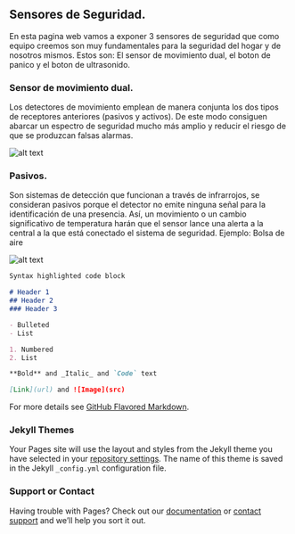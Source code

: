 ## Sensores de Seguridad.

En esta pagina web vamos a exponer 3 sensores de seguridad que como equipo creemos son muy fundamentales para la seguridad del hogar y de nosotros mismos. Estos son: El sensor de movimiento dual, el boton de panico y el boton de ultrasonido. 

### Sensor de movimiento dual.

Los detectores de movimiento emplean de manera conjunta los dos tipos de receptores anteriores (pasivos y activos). De este modo consiguen abarcar un espectro de seguridad mucho más amplio y reducir el riesgo de que se produzcan falsas alarmas.

![alt text](https://www.smartcitiesworld.net/AcuCustom/Sitename/DAM/014/Autonomous-vehicle-AdobeStock_174958313_rm.png "Ejemplo: El carro autonomo")

### Pasivos.
Son sistemas de detección que funcionan a través de infrarrojos, se consideran pasivos porque el detector no emite ninguna señal para la identificación de una presencia.
Así, un movimiento o un cambio significativo de temperatura harán que el sensor lance una alerta a la central a la que está conectado el sistema de seguridad.
Ejemplo: Bolsa de aire

![alt text](https://carplanet.mx/view/img/noticias/upload/-por-1.jpg)


```markdown
Syntax highlighted code block

# Header 1
## Header 2
### Header 3

- Bulleted
- List

1. Numbered
2. List

**Bold** and _Italic_ and `Code` text

[Link](url) and ![Image](src)
```

For more details see [GitHub Flavored Markdown](https://guides.github.com/features/mastering-markdown/).

### Jekyll Themes

Your Pages site will use the layout and styles from the Jekyll theme you have selected in your [repository settings](https://github.com/M-E-K-A/SistemasProgramables/settings). The name of this theme is saved in the Jekyll `_config.yml` configuration file.

### Support or Contact

Having trouble with Pages? Check out our [documentation](https://help.github.com/categories/github-pages-basics/) or [contact support](https://github.com/contact) and we’ll help you sort it out.
